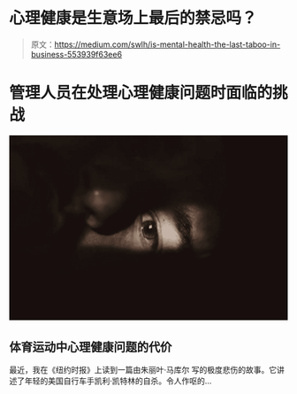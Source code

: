 # 心理健康是生意场上最后的禁忌吗？

> 原文：<https://medium.com/swlh/is-mental-health-the-last-taboo-in-business-553939f63ee6>

# 管理人员在处理心理健康问题时面临的挑战

![](img/2e622d4515e496a45b3779ed3cef1667.png)

## 体育运动中心理健康问题的代价

最近，我在《纽约时报》上读到一篇由朱丽叶·马库尔 写的极度悲伤的故事。它讲述了年轻的美国自行车手凯利·凯特林的自杀。令人作呕的…